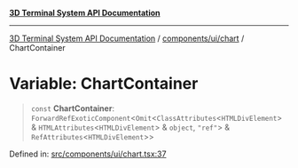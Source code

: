 [**3D Terminal System API Documentation**](../../../../README.md)

***

[3D Terminal System API Documentation](../../../../README.md) / [components/ui/chart](../README.md) / ChartContainer

# Variable: ChartContainer

> `const` **ChartContainer**: `ForwardRefExoticComponent`\<`Omit`\<`ClassAttributes`\<`HTMLDivElement`\> & `HTMLAttributes`\<`HTMLDivElement`\> & `object`, `"ref"`\> & `RefAttributes`\<`HTMLDivElement`\>\>

Defined in: [src/components/ui/chart.tsx:37](https://github.com/Dicommunitas/ThreeJS_Terminal_3D/blob/48170ffd573f70d66a1c284f1f35045f3d98e94f/src/components/ui/chart.tsx#L37)
